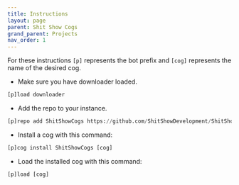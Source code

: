 ```yaml
---
title: Instructions
layout: page
parent: Shit Show Cogs
grand_parent: Projects
nav_order: 1
---
```



For these instructions `[p]` represents the bot prefix and `[cog]` represents the name of the desired cog.


- Make sure you have downloader loaded.

```py
[p]load downloader
```

- Add the repo to your instance.

```py
[p]repo add ShitShowCogs https://github.com/ShitShowDevelopment/ShitShowCogs
```

- Install a cog with this command:

```py
[p]cog install ShitShowCogs [cog]
```

- Load the installed cog with this command:

```py
[p]load [cog]
```
